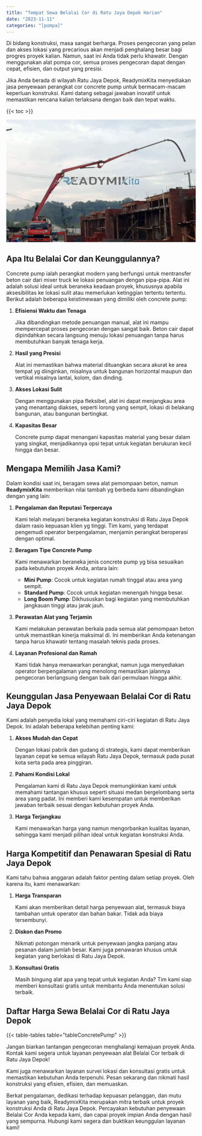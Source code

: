 ```yaml
---
title: "Tempat Sewa Belalai Cor di Ratu Jaya Depok Harian"
date: "2023-11-11"
categories: "[pompa]"
---
```


Di bidang konstruksi, masa sangat berharga. Proses pengecoran yang pelan dan akses lokasi yang precarious akan menjadi penghalang besar bagi progres proyek kalian. Namun, saat ini Anda tidak perlu khawatir. Dengan menggunakan alat pompa cor, semua proses pengecoran dapat dengan cepat, efisien, dan output yang presisi.

Jika Anda berada di wilayah Ratu Jaya Depok, ReadymixKita menyediakan jasa penyewaan perangkat cor concrete pump untuk bermacam-macam keperluan konstruksi. Kami datang sebagai jawaban inovatif untuk memastikan rencana kalian terlaksana dengan baik dan tepat waktu.

{{< toc >}}

![Tempat Sewa Belalai Cor di Ratu Jaya Depok Harian](/images/pompa/sewa-pompa-04.jpg)

## Apa Itu Belalai Cor dan Keunggulannya?

Concrete pump ialah perangkat modern yang berfungsi untuk mentransfer beton cair dari mixer truck ke lokasi penuangan dengan pipa-pipa. Alat ini adalah solusi ideal untuk beraneka keadaan proyek, khususnya apabila aksesibilitas ke lokasi sulit atau memerlukan ketinggian tertentu tertentu. Berikut adalah beberapa keistimewaan yang dimiliki oleh concrete pump:

1. **Efisiensi Waktu dan Tenaga**

   Jika dibandingkan metode penuangan manual, alat ini mampu mempercepat proses pengecoran dengan sangat baik. Beton cair dapat dipindahkan secara langsung menuju lokasi penuangan tanpa harus membutuhkan banyak tenaga kerja.

2. **Hasil yang Presisi**

   Alat ini memastikan bahwa material dituangkan secara akurat ke area tempat yg diinginkan, misalnya untuk bangunan horizontal maupun dan vertikal misalnya lantai, kolom, dan dinding.

3. **Akses Lokasi Sulit**

   Dengan menggunakan pipa fleksibel, alat ini dapat menjangkau area yang menantang diakses, seperti lorong yang sempit, lokasi di belakang bangunan, atau bangunan bertingkat.

4. **Kapasitas Besar**

   Concrete pump dapat menangani kapasitas material yang besar dalam yang singkat, menjadikannya opsi tepat untuk kegiatan berukuran kecil hingga dan besar.

## Mengapa Memilih Jasa Kami?

Dalam kondisi saat ini, beragam sewa alat pemompaan beton, namun **ReadymixKita** memberikan nilai tambah yg berbeda kami dibandingkan dengan yang lain:

1. **Pengalaman dan Reputasi Terpercaya**

   Kami telah melayani beraneka kegiatan konstruksi di Ratu Jaya Depok dalam rasio kepuasan klien yg tinggi. Tim kami, yang terdapat pengemudi operator berpengalaman, menjamin perangkat beroperasi dengan optimal.

2. **Beragam Tipe Concrete Pump**

   Kami menawarkan beraneka jenis concrete pump yg bisa sesuaikan pada kebutuhan proyek Anda, antara lain:
   - **Mini Pump**: Cocok untuk kegiatan rumah tinggal atau area yang sempit.
   - **Standard Pump**: Cocok untuk kegiatan menengah hingga besar.
   - **Long Boom Pump**: Dikhususkan bagi kegiatan yang membutuhkan jangkauan tinggi atau jarak jauh.

3. **Perawatan Alat yang Terjamin**

   Kami melakukan perawatan berkala pada semua alat pemompaan beton untuk memastikan kinerja maksimal di. Ini memberikan Anda ketenangan tanpa harus khawatir tentang masalah teknis pada proses.

4. **Layanan Profesional dan Ramah**

   Kami tidak hanya menawarkan perangkat, namun juga menyediakan operator berpengalaman yang menolong memastikan jalannya pengecoran berlangsung dengan baik dari permulaan hingga akhir.

## Keunggulan Jasa Penyewaan Belalai Cor di Ratu Jaya Depok

Kami adalah penyedia lokal yang memahami ciri-ciri kegiatan di Ratu Jaya Depok. Ini adalah beberapa kelebihan penting kami:

1. **Akses Mudah dan Cepat**

   Dengan lokasi pabrik dan gudang di strategis, kami dapat memberikan layanan cepat ke semua wilayah Ratu Jaya Depok, termasuk pada pusat kota serta pada area pinggiran.

2. **Pahami Kondisi Lokal**

   Pengalaman kami di Ratu Jaya Depok memungkinkan kami untuk memahami tantangan khusus seperti situasi medan bergelombang serta area yang padat. Ini memberi kami kesempatan untuk memberikan jawaban terbaik sesuai dengan kebutuhan proyek Anda.

3. **Harga Terjangkau**

   Kami menawarkan harga yang namun mengorbankan kualitas layanan, sehingga kami menjadi pilihan ideal untuk kegiatan konstruksi Anda.

## Harga Kompetitif dan Penawaran Spesial di Ratu Jaya Depok

Kami tahu bahwa anggaran adalah faktor penting dalam setiap proyek. Oleh karena itu, kami menawarkan:

1. **Harga Transparan**

   Kami akan memberikan detail harga penyewaan alat, termasuk biaya tambahan untuk operator dan bahan bakar. Tidak ada biaya tersembunyi.

2. **Diskon dan Promo**

   Nikmati potongan menarik untuk penyewaan jangka panjang atau pesanan dalam jumlah besar. Kami juga penawaran khusus untuk kegiatan yang berlokasi di Ratu Jaya Depok.

3. **Konsultasi Gratis**

   Masih bingung alat apa yang tepat untuk kegiatan Anda? Tim kami siap memberi konsultasi gratis untuk membantu Anda menentukan solusi terbaik.

## Daftar Harga Sewa Belalai Cor di Ratu Jaya Depok

{{< table-tables table="tableConcretePump" >}}

Jangan biarkan tantangan pengecoran menghalangi kemajuan proyek Anda. Kontak kami segera untuk layanan penyewaan alat Belalai Cor terbaik di Ratu Jaya Depok!

Kami juga menawarkan layanan survei lokasi dan konsultasi gratis untuk memastikan kebutuhan Anda terpenuhi. Pesan sekarang dan nikmati hasil konstruksi yang efisien, efisien, dan memuaskan.

Berkat pengalaman, dedikasi terhadap kepuasan pelanggan, dan mutu layanan yang baik, ReadymixKita merupakan mitra terbaik untuk proyek konstruksi Anda di Ratu Jaya Depok. Percayakan kebutuhan penyewaan Belalai Cor Anda kepada kami, dan capai proyek impian Anda dengan hasil yang sempurna. Hubungi kami segera dan buktikan keunggulan layanan kami!